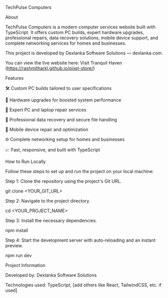 TechPulse Computers

About

TechPulse Computers is a modern computer services website built with TypeScript.
It offers custom PC builds, expert hardware upgrades, professional repairs, data recovery solutions, mobile device support, and complete networking services for homes and businesses.


This project is developed by Dexlanka Software Solutions — dexlanka.com.

You can view the live website here: Visit Tranquil Haven
(https://rashmitharkl.github.io/pixel-store/)

Features

🛠️ Custom PC builds tailored to user specifications

🚀 Hardware upgrades for boosted system performance

🧰 Expert PC and laptop repair services

💾 Professional data recovery and secure file handling

📱 Mobile device repair and optimization

🌐 Complete networking setup for homes and businesses

📈 Fast, responsive, and built with TypeScript


How to Run Locally

Follow these steps to set up and run the project on your local machine:

Step 1: Clone the repository using the project's Git URL.

git clone <YOUR_GIT_URL>

Step 2: Navigate to the project directory.

cd <YOUR_PROJECT_NAME>

Step 3: Install the necessary dependencies.

npm install

Step 4: Start the development server with auto-reloading and an instant preview.

npm run dev


Project Information

Developed by: Dexlanka Software Solutions

Technologies used: TypeScript, [add others like React, TailwindCSS, etc. if used]
